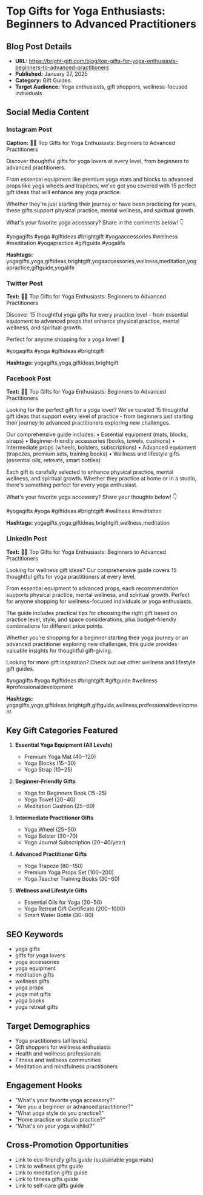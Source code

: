 # Top Gifts for Yoga Enthusiasts: Beginners to Advanced Practitioners

## Blog Post Details
- **URL:** https://bright-gift.com/blog/top-gifts-for-yoga-enthusiasts-beginners-to-advanced-practitioners
- **Published:** January 27, 2025
- **Category:** Gift Guides
- **Target Audience:** Yoga enthusiasts, gift shoppers, wellness-focused individuals

## Social Media Content

### Instagram Post
**Caption:**
🧘‍♀️ Top Gifts for Yoga Enthusiasts: Beginners to Advanced Practitioners

Discover thoughtful gifts for yoga lovers at every level, from beginners to advanced practitioners.

From essential equipment like premium yoga mats and blocks to advanced props like yoga wheels and trapezes, we've got you covered with 15 perfect gift ideas that will enhance any yoga practice.

Whether they're just starting their journey or have been practicing for years, these gifts support physical practice, mental wellness, and spiritual growth.

What's your favorite yoga accessory? Share in the comments below! 👇

#yogagifts #yoga #giftideas #brightgift #yogaaccessories #wellness #meditation #yogapractice #giftguide #yogalife

**Hashtags:** yogagifts,yoga,giftideas,brightgift,yogaaccessories,wellness,meditation,yogapractice,giftguide,yogalife

### Twitter Post
**Text:**
🧘‍♀️ Top Gifts for Yoga Enthusiasts: Beginners to Advanced Practitioners

Discover 15 thoughtful yoga gifts for every practice level - from essential equipment to advanced props that enhance physical practice, mental wellness, and spiritual growth.

Perfect for anyone shopping for a yoga lover! 🎁

#yogagifts #yoga #giftideas #brightgift

**Hashtags:** yogagifts,yoga,giftideas,brightgift

### Facebook Post
**Text:**
🧘‍♀️ Top Gifts for Yoga Enthusiasts: Beginners to Advanced Practitioners

Looking for the perfect gift for a yoga lover? We've curated 15 thoughtful gift ideas that support every level of practice - from beginners just starting their journey to advanced practitioners exploring new challenges.

Our comprehensive guide includes:
• Essential equipment (mats, blocks, straps)
• Beginner-friendly accessories (books, towels, cushions)
• Intermediate props (wheels, bolsters, subscriptions)
• Advanced equipment (trapezes, premium sets, training books)
• Wellness and lifestyle gifts (essential oils, retreats, smart bottles)

Each gift is carefully selected to enhance physical practice, mental wellness, and spiritual growth. Whether they practice at home or in a studio, there's something perfect for every yoga enthusiast.

What's your favorite yoga accessory? Share your thoughts below! 👇

#yogagifts #yoga #giftideas #brightgift #wellness #meditation

**Hashtags:** yogagifts,yoga,giftideas,brightgift,wellness,meditation

### LinkedIn Post
**Text:**
🧘‍♀️ Top Gifts for Yoga Enthusiasts: Beginners to Advanced Practitioners

Looking for wellness gift ideas? Our comprehensive guide covers 15 thoughtful gifts for yoga practitioners at every level.

From essential equipment to advanced props, each recommendation supports physical practice, mental wellness, and spiritual growth. Perfect for anyone shopping for wellness-focused individuals or yoga enthusiasts.

The guide includes practical tips for choosing the right gift based on practice level, style, and space considerations, plus budget-friendly combinations for different price points.

Whether you're shopping for a beginner starting their yoga journey or an advanced practitioner exploring new challenges, this guide provides valuable insights for thoughtful gift-giving.

Looking for more gift inspiration? Check out our other wellness and lifestyle gift guides.

#yogagifts #yoga #giftideas #brightgift #giftguide #wellness #professionaldevelopment

**Hashtags:** yogagifts,yoga,giftideas,brightgift,giftguide,wellness,professionaldevelopment

## Key Gift Categories Featured

1. **Essential Yoga Equipment (All Levels)**
   - Premium Yoga Mat ($40-$120)
   - Yoga Blocks ($15-$30)
   - Yoga Strap ($10-$25)

2. **Beginner-Friendly Gifts**
   - Yoga for Beginners Book ($15-$25)
   - Yoga Towel ($20-$40)
   - Meditation Cushion ($25-$60)

3. **Intermediate Practitioner Gifts**
   - Yoga Wheel ($25-$50)
   - Yoga Bolster ($30-$70)
   - Yoga Journal Subscription ($20-$40/year)

4. **Advanced Practitioner Gifts**
   - Yoga Trapeze ($80-$150)
   - Premium Yoga Props Set ($100-$200)
   - Yoga Teacher Training Books ($30-$60)

5. **Wellness and Lifestyle Gifts**
   - Essential Oils for Yoga ($20-$50)
   - Yoga Retreat Gift Certificate ($200-$1000)
   - Smart Water Bottle ($30-$80)

## SEO Keywords
- yoga gifts
- gifts for yoga lovers
- yoga accessories
- yoga equipment
- meditation gifts
- wellness gifts
- yoga props
- yoga mat gifts
- yoga books
- yoga retreat gifts

## Target Demographics
- Yoga practitioners (all levels)
- Gift shoppers for wellness enthusiasts
- Health and wellness professionals
- Fitness and wellness communities
- Meditation and mindfulness practitioners

## Engagement Hooks
- "What's your favorite yoga accessory?"
- "Are you a beginner or advanced practitioner?"
- "What yoga style do you practice?"
- "Home practice or studio practice?"
- "What's on your yoga wishlist?"

## Cross-Promotion Opportunities
- Link to eco-friendly gifts guide (sustainable yoga mats)
- Link to wellness gifts guide
- Link to meditation gifts guide
- Link to fitness gifts guide
- Link to self-care gifts guide 